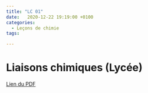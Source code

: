 ```yaml
---
title: "LC 01"
date:   2020-12-22 19:19:00 +0100
categories:
  - Leçons de chimie
tags:

---
```

# Liaisons chimiques (Lycée)

[Lien du PDF](/assets/pdf/LC16.pdf)

<object class="pdf fitvidsignore" data="/assets/pdf/LC16.pdf" type="application/pdf"></object>
